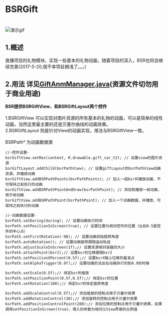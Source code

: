 # BSRGift
#
![演示gif](demo_gif.gif)

## 1.概述
直播项目的礼物模块，实现一些基本的礼物动画，随着项目的深入，BSR也将会继续完善(2017-5-20,很不幸项目搁浅了。。。)

## 2.用法 详见[GiftAnmManager.java](https://github.com/genius158/BSRGift/blob/master/app/src/main/java/com/yan/bsrgiftview/GiftAnmManager.java)(资源文件切勿用于商业用途)
**BSR提供BSRGiftView、和BSRGiftLayout两个控件**
<br>
<br>
1.BSRGiftView 可以实现对图片资源的所有基本的礼物的动画，可以是简单的线性动画，当然这里最主要的还是贝塞尔曲线的动画效果。
<br>
2.BSRGiftLayout 则是针对View的动画实现，用法与BSRGiftView一致。
<br>
<br>
BSRPath* 为动画数据类
<br>
```
//-控件设置-
bsrGiftView.setRes(context, R.drawable.gift_car_t2); // 设置view的图片资源
bsrGiftLayout.addChild(bsrPathView); // 设置giftLayout的bsrPathView动画资源，并播放动画
bsrGiftView.addBSRPathPoints(bsrPathPoints); // 加入一组bsr并播放动画，不可保持之前执行的动画
bsrGiftView.addBSRPathPointAndDraw(bsrPathPoint); // 添加和播放一帧动画，用于帧动画
bsrGiftView.addBSRPathPoint(bsrPathPoint); // 加入一个动画数据，并播放，可保持之前执行的动画

//-动画数据设置-
bsrPath.setDuring(during); // 设置动画执行时间
bsrPath.setPositionInScreen(true); // 设置位置为相对控件的位置（比如0.5是控件的中心点）
bsrPath.setFirstRotation(-90); // 设置动画初始旋转角度
bsrPath.autoRotation(); // 设置动画旋转跟随运动轨迹
bsrPath.adjustScaleInScreen(1f);// 设置资源相对容器的大小
bsrPath.attachPoint(bsr2);// 设置bsr的位移跟随bsr2
bsrPath.setPositionXPercent(0.5f);// 设置bsrX轴上位移的基准点
bsrPath.setAlphaTrigger(0.9f);// 设置动画的淡出在动画执行的到0.9的时候

bsrPath.setScale(0.5f);// 恒定bsr的缩放
bsrPath.setPositionPoint(0.5f,0.5f);// 恒定bsr的位置
bsrPath.setRotation(100);// 恒定bsr的恒定旋转角度

bsrPath.addScaleControl(0.5f);// 添加缩放的控制点用于贝塞尔效果
bsrPath.addRotationControl(30);// 添加旋转的控制点用于贝塞尔效果
bsrPath.addPositionControlPoint(200);// 添加位移的控制点用于贝塞尔效果，如果调用setPositionInScreen(true)，填入的参数为相对父View界面的比例值
```
